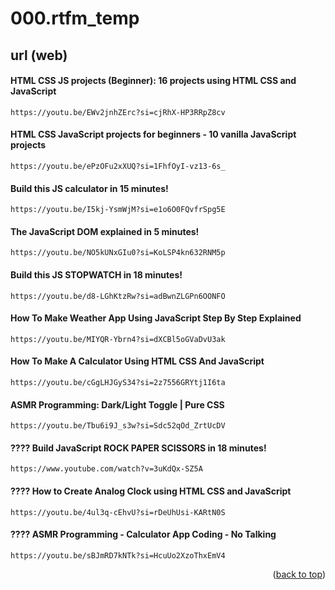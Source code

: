 <a name="topage"></a>

# 000.rtfm_temp

## url (web)

#### HTML CSS JS projects (Beginner): 16 projects using HTML CSS and JavaScript
```
https://youtu.be/EWv2jnhZErc?si=cjRhX-HP3RRpZ8cv
```

#### HTML CSS JavaScript projects for beginners - 10 vanilla JavaScript projects
```
https://youtu.be/ePzOFu2xXUQ?si=1FhfOyI-vz13-6s_
```

#### Build this JS calculator in 15 minutes! 
```
https://youtu.be/I5kj-YsmWjM?si=e1o6O0FQvfrSpg5E
```

#### The JavaScript DOM explained in 5 minutes! 
```
https://youtu.be/NO5kUNxGIu0?si=KoLSP4kn632RNM5p
```

#### Build this JS STOPWATCH in 18 minutes!
```
https://youtu.be/d8-LGhKtzRw?si=adBwnZLGPn6OONFO
```

#### How To Make Weather App Using JavaScript Step By Step Explained
```
https://youtu.be/MIYQR-Ybrn4?si=dXCBl5oGVaDvU3ak
```

#### How To Make A Calculator Using HTML CSS And JavaScript
```
https://youtu.be/cGgLHJGyS34?si=2z7556GRYtj1I6ta
```

#### ASMR Programming: Dark/Light Toggle | Pure CSS
```
https://youtu.be/Tbu6i9J_s3w?si=Sdc52qOd_ZrtUcDV
```

#### ???? Build JavaScript ROCK PAPER SCISSORS in 18 minutes! 
```
https://www.youtube.com/watch?v=3uKdQx-SZ5A
```

#### ???? How to Create Analog Clock using HTML CSS and JavaScript 
```
https://youtu.be/4ul3q-cEhvU?si=rDeUhUsi-KARtN0S
```

#### ???? ASMR Programming - Calculator App Coding - No Talking
```
https://youtu.be/sBJmRD7kNTk?si=HcuUo2XzoThxEmV4
```

<p align="right">(<a href="#topage">back to top</a>)</p>
<br/>
<br/>
